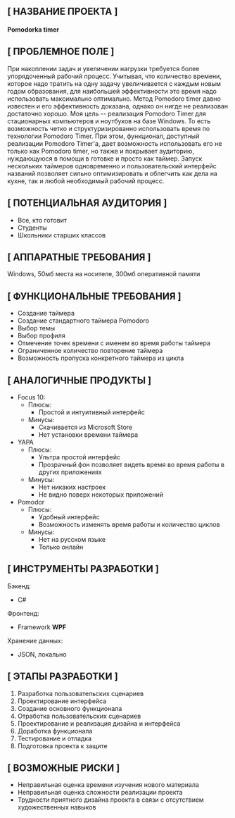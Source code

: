## [ НАЗВАНИЕ ПРОЕКТА ]
#### Pomodorka timer 
## [ ПРОБЛЕМНОЕ ПОЛЕ ]
При накоплении задач и увеличении нагрузки требуется более упорядоченный рабочий процесс. Учитывая, что количество времени, которое надо тратить на одну задачу увеличивается с каждым новым годом образования, для наибольшей эффективности это время надо использовать максимально оптимально. Метод Pomodoro timer давно известен и его эффективность доказана, однако он нигде не реализован достаточно хорошо. Моя цель -- реализация Pomodoro Timer для стационарных компьютеров и ноутбуков на базе Windows. То есть возможность четко и структуризированно использовать время по технологии Pomodoro Timer. При этом, функционал, доступный реализации Pomodoro Timer'a,  дает возможность использовать его не только как Pomodoro timer, но также и покрывает аудиторию, нуждающуюся в помощи в готовке и просто как таймер. Запуск нескольких таймеров одновременно и пользовательский интерфейс названий позволяет сильно оптимизировать и облегчить как дела на кухне, так и любой необходимый рабочий процесс. 
## [ ПОТЕНЦИАЛЬНАЯ АУДИТОРИЯ ]

- Все, кто готовит
- Студенты
- Школьники старших классов

## [ АППАРАТНЫЕ ТРЕБОВАНИЯ ]

Windows, 50мб места на носителе, 300мб оперативной памяти

## [ ФУНКЦИОНАЛЬНЫЕ ТРЕБОВАНИЯ ]

 -	Создание таймера
 -	Создание стандартного таймера Pomodoro
 -	Выбор темы
 -	Выбор профиля
 -	Отмечение точек времени с именем во время работы таймера
 -	Ограниченное количество повторение таймера 
 -	Возможность пропуска конкретного таймера из цикла

## [ АНАЛОГИЧНЫЕ ПРОДУКТЫ ]
- Focus 10:
    - Плюсы:
        - Простой и интуитивный интерфейс
    - Минусы:
        - Скачивается из Microsoft Store
        - Нет установки времени таймера
 - YAPA
    - Плюсы:
        - Ультра простой интерфейс
        - Прозрачный фон позволяет видеть время во время работы в других приложениях
    - Минусы:
        - Нет никаких настроек
        - Не видно поверх некоторых приложений
 - Pomodor
    - Плюсы:
        - Удобный интерфейс
        - Возможность изменять время работы и количество циклов
    - Минусы:
        - Нет на русском языке
        - Только онлайн

## [ ИНСТРУМЕНТЫ РАЗРАБОТКИ ]

Бэкенд:
 *   C#

Фронтенд:
 *   Framework **WPF**

Хранение данных:
 * JSON, локально

## [ ЭТАПЫ РАЗРАБОТКИ ]

  1.	Разработка пользовательских сценариев
  2.	Проектирование интерфейса
  3.	Создание основного функционала
  4.	Отработка пользовательских сценариев
  5.	Проектирование и реализация дизайна и интерфейса
  6.	Доработка функционала
  7.	Тестирование и отладка
  8.	Подготовка проекта к защите

## [ ВОЗМОЖНЫЕ РИСКИ ]

-	Неправильная оценка времени изучения нового материала
-	Неправильная оценка сложности реализации проекта
-	Трудности приятного дизайна проекта в связи с отсутствием художественных навыков
  
